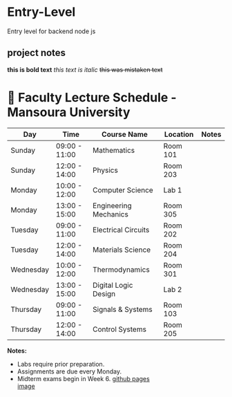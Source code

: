 # Entry-Level
Entry level for backend node js


## project notes
**this is bold text**
_this text is italic_
~~this was mistaken text~~

# 🏫 Faculty Lecture Schedule - Mansoura University

| Day       | Time         | Course Name                 | Location          | Notes |
|-----------|------------|----------------------------|------------------|-------|
| Sunday    | 09:00 - 11:00 | Mathematics                | Room 101         |       |
| Sunday    | 12:00 - 14:00 | Physics                    | Room 203         |       |
| Monday    | 10:00 - 12:00 | Computer Science           | Lab 1            |       |
| Monday    | 13:00 - 15:00 | Engineering Mechanics      | Room 305         |       |
| Tuesday   | 09:00 - 11:00 | Electrical Circuits        | Room 202         |       |
| Tuesday   | 12:00 - 14:00 | Materials Science          | Room 204         |       |
| Wednesday | 10:00 - 12:00 | Thermodynamics             | Room 301         |       |
| Wednesday | 13:00 - 15:00 | Digital Logic Design       | Lab 2            |       |
| Thursday  | 09:00 - 11:00 | Signals & Systems         | Room 103         |       |
| Thursday  | 12:00 - 14:00 | Control Systems           | Room 205         |       |

**Notes:**
- Labs require prior preparation.
- Assignments are due every Monday.
- Midterm exams begin in Week 6.
[github pages](pages.github.com)\
[image](https://myoctocat.com/assets/images/base-octocat.svg)
